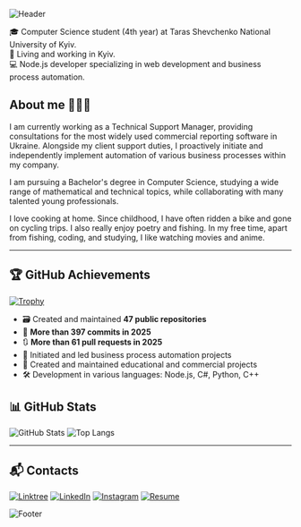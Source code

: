 ![Header](https://capsule-render.vercel.app/api?type=waving&color=0:1b3b4b,100:3a6f8f&height=200&section=header&text=Hello%20I'm%20Oleksandr%20Bazhyn%20👋&fontSize=35&fontColor=ffffff&animation=fadeIn&fontAlignY=35)

🎓 Computer Science student (4th year) at Taras Shevchenko National University of Kyiv.  
🌻 Living and working in Kyiv.  
💻 Node.js developer specializing in web development and business process automation.   


## About me 🧑🏻‍💼
I am currently working as a Technical Support Manager, providing consultations for the most widely used commercial reporting software in Ukraine.
Alongside my client support duties, I proactively initiate and independently implement automation of various business processes within my company.

I am pursuing a Bachelor's degree in Computer Science, studying a wide range of mathematical and technical topics, while collaborating with many talented young professionals.

I love cooking at home. Since childhood, I have often ridden a bike and gone on cycling trips. I also really enjoy poetry and fishing. In my free time, apart from fishing, coding, and studying, I like watching movies and anime.

---

## 🏆 GitHub Achievements
[![Trophy](https://github-profile-trophy.vercel.app/?username=OleksandrBazhyn&theme=onedark&no-frame=true&row=1&margin-w=15)](https://github-profile-trophy.vercel.app/?username=OleksandrBazhyn&theme=gruvbox&no-frame=true&row=1&margin-w=15
)

- 🗃️ Created and maintained **47 public repositories**
- 📝 **More than 397 commits in 2025**
- 🔃 **More than 61 pull requests in 2025**
- 🚀 Initiated and led business process automation projects
- 💼 Created and maintained educational and commercial projects  
- 🛠 Development in various languages: Node.js, C#, Python, C++  


## 📊 GitHub Stats
![GitHub Stats](https://github-readme-stats.vercel.app/api?username=OleksandrBazhyn&show_icons=true&theme=tokyonight)
![Top Langs](https://github-readme-stats.vercel.app/api/top-langs/?username=OleksandrBazhyn&layout=compact&theme=tokyonight)

---

## 📬 Contacts
[![Linktree](https://img.shields.io/badge/Linktree-39E09B?style=for-the-badge&logo=linktree&logoColor=white)](https://linktr.ee/oleksandr_bazhyn)
[![LinkedIn](https://img.shields.io/badge/LinkedIn-0077B5?style=for-the-badge&logo=linkedin&logoColor=white)](https://www.linkedin.com/in/oleksandrbazhyn/)
[![Instagram](https://img.shields.io/badge/Instagram-E4405F?style=for-the-badge&logo=instagram&logoColor=white)](https://www.instagram.com/dgwjew_/)
[![Resume](https://img.shields.io/badge/Resume-4285F4?style=for-the-badge&logo=googledrive&logoColor=white)](https://drive.google.com/file/d/1YyaFqy_AfAfaWo1eucgCCZCkzpzcAanE/view?usp=sharing)

![Footer](https://capsule-render.vercel.app/api?type=waving&color=0:1b3b4b,100:3a6f8f&height=100&section=footer)
